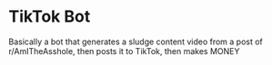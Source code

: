# TikTok Bot

Basically a bot that generates a sludge content video from a post of r/AmITheAsshole, then posts it to TikTok, then makes MONEY
